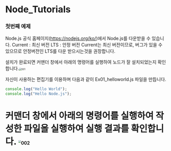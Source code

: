 # Node_Tutorials

### 첫번째 예제

Node.js 공식 홈페이지(https://nodejs.org/ko/)에서 Node.js를 다운받을 수 있습니다.
Current : 최신 버전
LTS : 안정 버전
Current는 최신 버전이므로, 버그가 있을 수 있으므로 안정버전인 LTS를 다운 받으시는것을 권장합니다.


설치가 완료되면 커맨더 창에서 아래의 명령어를 실행하여 노드가 잘 설치되었는지 확인합니다.<img src="D:\Java\jspWorkspace\Node_Tutorials\001.png" alt="001" style="zoom:50%;" />

자신이 사용하는 편집기를 이용하며 다음과 같이 Ex01_helloworld.js 파일을 만듭니다.

```js
console.log("Hello World");
console.log("Hello Node.js");
```

커맨더 창에서 아래의 명령어를 실행하여 작성한 파일을 실행하여 실행 결과를 확인합니다. <img src="D:\Java\jspWorkspace\Node_Tutorials\002.png" alt="002" style="zoom:50%;" />
=======




